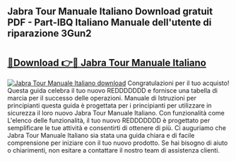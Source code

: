 ## Jabra Tour Manuale Italiano Download gratuit PDF - Part-IBQ Italiano Manuale dell'utente di riparazione 3Gun2

# <h2><a href="http://dfdvxa3.blite.top/?on=Jabra+Tour+Manuale+Italiano">🔗Download 👉🔴 Jabra Tour Manuale Italiano</a></h2>

[![Jabra Tour Manuale Italiano download](https://i.imgur.com/lujVjoI.png)](http://dfdvxa3.blite.top/?on=Jabra+Tour+Manuale+Italiano)
Congratulazioni per il tuo acquisto! Questa guida celebra il tuo nuovo REDDDDDDD e fornisce una tabella di marcia per il successo delle operazioni. Manuale di Istruzioni per principianti questa guida è progettata per i principianti per utilizzare in sicurezza il loro nuovo Jabra Tour Manuale Italiano. Con funzionalità come L'elenco delle funzionalità, il tuo nuovo REDDDDDDD è progettato per semplificare le tue attività e consentirti di ottenere di più. Ci auguriamo che Jabra Tour Manuale Italiano sia stata una guida chiara e di facile comprensione per iniziare con il tuo nuovo prodotto. Se hai bisogno di aiuto o chiarimenti, non esitare a contattare il nostro team di assistenza clienti.
